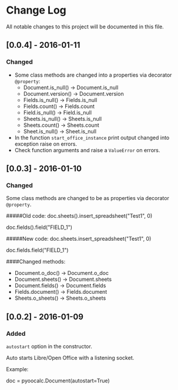 # Change Log
All notable changes to this project will be documented in this file.

## [0.0.4] - 2016-01-11
### Changed
- Some class  methods are changed into a properties via decorator 
``@property``:
    - Document.is_null() -> Document.is_null
    - Document.version() -> Document.version
    - Fields.is_null() -> Fields.is_null
    - Fields.count() -> Fields.count
    - Field.is_null() -> Field.is_null
    - Sheets.is_null() -> Sheets.is_null
    - Sheets.count() -> Sheets.count
    - Sheet.is_null() -> Sheet.is_null
- In the function ``start_office_instance`` print output changed into 
exception raise on errors.
- Check function arguments and raise a ``ValueError`` on errors.

## [0.0.3] - 2016-01-10
### Changed
Some class  methods are changed to be as properties via decorator
``@property``.

#####Old code:
doc.sheets().insert_spreadsheet("Test1", 0)

doc.fields().field("FIELD_1")

#####New code:
doc.sheets.insert_spreadsheet("Test1", 0)

doc.fields.field("FIELD_1")

####Changed methods:
- Document.o_doc() -> Document.o_doc
- Document.sheets() -> Document.sheets
- Document.fields() -> Document.fields
- Fields.document() -> Fields.document
- Sheets.o_sheets() -> Sheets.o_sheets


## [0.0.2] - 2016-01-09
### Added
``autostart`` option in the constructor.

Auto starts Libre/Open Office with a listening socket.

Example:

doc = pyoocalc.Document(autostart=True)
